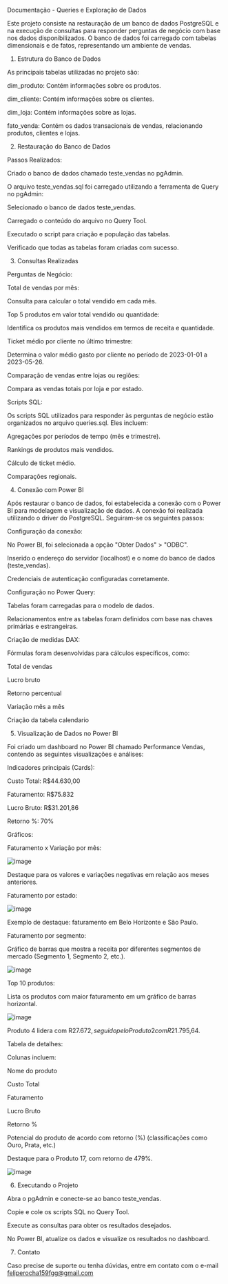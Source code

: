 Documentação - Queries e Exploração de Dados

Este projeto consiste na restauração de um banco de dados PostgreSQL e na execução de consultas para responder perguntas de negócio com base nos dados disponibilizados. O banco de dados foi carregado com tabelas dimensionais e de fatos, representando um ambiente de vendas.

1. Estrutura do Banco de Dados

As principais tabelas utilizadas no projeto são:

dim_produto: Contém informações sobre os produtos.

dim_cliente: Contém informações sobre os clientes.

dim_loja: Contém informações sobre as lojas.

fato_venda: Contém os dados transacionais de vendas, relacionando produtos, clientes e lojas.

2. Restauração do Banco de Dados

Passos Realizados:

Criado o banco de dados chamado teste_vendas no pgAdmin.

O arquivo teste_vendas.sql foi carregado utilizando a ferramenta de Query no pgAdmin:

Selecionado o banco de dados teste_vendas.

Carregado o conteúdo do arquivo no Query Tool.

Executado o script para criação e população das tabelas.

Verificado que todas as tabelas foram criadas com sucesso.

3. Consultas Realizadas

Perguntas de Negócio:

Total de vendas por mês:

Consulta para calcular o total vendido em cada mês.

Top 5 produtos em valor total vendido ou quantidade:

Identifica os produtos mais vendidos em termos de receita e quantidade.

Ticket médio por cliente no último trimestre:

Determina o valor médio gasto por cliente no período de 2023-01-01 a 2023-05-26.

Comparação de vendas entre lojas ou regiões:

Compara as vendas totais por loja e por estado.

Scripts SQL:

Os scripts SQL utilizados para responder às perguntas de negócio estão organizados no arquivo queries.sql. Eles incluem:

Agregações por períodos de tempo (mês e trimestre).

Rankings de produtos mais vendidos.

Cálculo de ticket médio.

Comparações regionais.

4. Conexão com Power BI

Após restaurar o banco de dados, foi estabelecida a conexão com o Power BI para modelagem e visualização de dados. A conexão foi realizada utilizando o driver do PostgreSQL. Seguiram-se os seguintes passos:

Configuração da conexão:

No Power BI, foi selecionada a opção "Obter Dados" > "ODBC".

Inserido o endereço do servidor (localhost) e o nome do banco de dados (teste_vendas).

Credenciais de autenticação configuradas corretamente.

Configuração no Power Query:

Tabelas foram carregadas para o modelo de dados.

Relacionamentos entre as tabelas foram definidos com base nas chaves primárias e estrangeiras.

Criação de medidas DAX:

Fórmulas foram desenvolvidas para cálculos específicos, como:

Total de vendas

Lucro bruto

Retorno percentual

Variação mês a mês

Criação da tabela calendario 

5. Visualização de Dados no Power BI

Foi criado um dashboard no Power BI chamado Performance Vendas, contendo as seguintes visualizações e análises:

Indicadores principais (Cards):

Custo Total: R$44.630,00

Faturamento: R$75.832

Lucro Bruto: R$31.201,86

Retorno %: 70%

Gráficos:

Faturamento x Variação por mês:

![image](https://github.com/user-attachments/assets/c8b7da11-c63b-4b70-931e-563574097299)


Destaque para os valores e variações negativas em relação aos meses anteriores.

Faturamento por estado:

![image](https://github.com/user-attachments/assets/4aff961a-0c56-4ad9-88eb-076df9067dea)

Exemplo de destaque: faturamento em Belo Horizonte e São Paulo.

Faturamento por segmento:

Gráfico de barras que mostra a receita por diferentes segmentos de mercado (Segmento 1, Segmento 2, etc.).

![image](https://github.com/user-attachments/assets/daa21806-da1b-4150-9b39-ef965f28f52e)

Top 10 produtos:

Lista os produtos com maior faturamento em um gráfico de barras horizontal.

![image](https://github.com/user-attachments/assets/d5fdad39-0788-4e85-b86e-b075f18a5d13)

Produto 4 lidera com R$27.672, seguido pelo Produto 2 com R$21.795,64.

Tabela de detalhes:

Colunas incluem:

Nome do produto

Custo Total

Faturamento

Lucro Bruto

Retorno %

Potencial do produto de acordo com retorno (%) (classificações como Ouro, Prata, etc.)

Destaque para o Produto 17, com retorno de 479%.

![image](https://github.com/user-attachments/assets/fcd06e62-a88c-40b8-b5ad-37798e03230f)

6. Executando o Projeto

Abra o pgAdmin e conecte-se ao banco teste_vendas.

Copie e cole os scripts SQL no Query Tool.

Execute as consultas para obter os resultados desejados.

No Power BI, atualize os dados e visualize os resultados no dashboard.

7. Contato

Caso precise de suporte ou tenha dúvidas, entre em contato com o e-mail feliperocha159fgg@gmail.com
